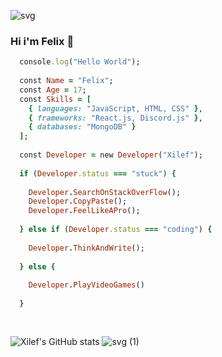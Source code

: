 ![svg](https://user-images.githubusercontent.com/107757555/174439727-e8614855-1616-4148-b530-9dece801e482.png)

### Hi i'm Felix 👋

<!--
**Schielef/schielef** is a ✨ _special_ ✨ repository because its `README.md` (this file) appears on your GitHub profile.

Here are some ideas to get you started:


- 🔭 I’m currently working on ...
- 🌱 I’m currently learning ...
- 👯 I’m looking to collaborate on ...
- 🤔 I’m looking for help with ...
- 💬 Ask me about ...
- 📫 How to reach me: ...
- 😄 Pronouns: ...
- ⚡ Fun fact: ...
-->

```ruby
  console.log("Hello World");
  
  const Name = "Felix";
  const Age = 17;
  const Skills = [
    { languages: "JavaScript, HTML, CSS" },
    { frameworks: "React.js, Discord.js" },
    { databases: "MongoDB" }
  ];
  
  const Developer = new Developer("Xilef");
  
  if (Developer.status === "stuck") {
  
    Developer.SearchOnStackOverFlow();
    Developer.CopyPaste();
    Developer.FeelLikeAPro();
    
  } else if (Developer.status === "coding") {
  
    Developer.ThinkAndWrite();
    
  } else {
  
    Developer.PlayVideoGames()
    
  }
  
  
```
![Xilef's GitHub stats](https://github-readme-stats.vercel.app/api?username=schielef&show_icons=true&theme=prussian)
![svg (1)](https://user-images.githubusercontent.com/107757555/174439757-e8338b33-9fbe-4ccc-aff6-15ca1c9affb3.png)
